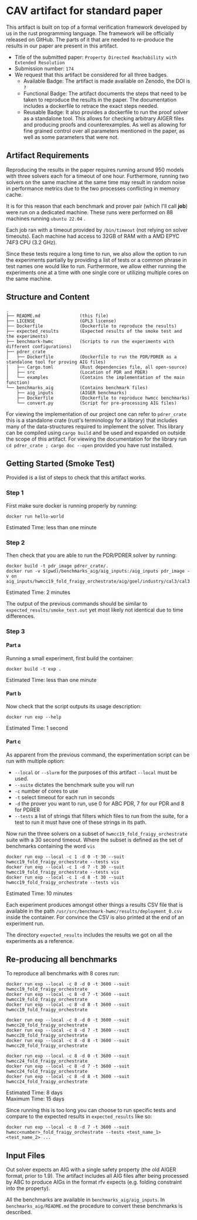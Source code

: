# CAV artifact for standard paper

This artifact is built on top of a formal verification framework developed by us in the rust programming language. 
The framework will be officially released on GitHub. 
The parts of it that are needed to re-produce the results in our paper are present in this artifact.

* Title of the submitted paper: `Property Directed Reachability with Extended Resolution`
* Submission number: `174`
* We request that this artifact be considered for all three badges.
    * Available Badge: The artifact is made available on Zenodo, the DOI is `?`
    * Functional Badge: The artifact documents the steps that need to be taken to reproduce the results in the paper. The documentation includes a dockerfile to retrace the exact steps needed.
    * Reusable Badge: It also provides a dockerfile to run the proof solver as a standalone tool. This allows for checking arbitrary AIGER files and producing proofs and counterexamples. As well as allowing for fine grained control over all parameters mentioned in the paper, as well as some parameters that were not.

## Artifact Requirements

Reproducing the results in the paper requires running around 950 models with three solvers each for a timeout of one hour.
Furthermore, running two solvers on the same machine at the same time may result in random noise in performance metrics due to the two processes conflicting in memory cache.

It is for this reason that each benchmark and prover pair (which I'll call **job**) were run on a dedicated machine. These runs were performed on 88 machines running `ubuntu 22.04` .

Each job ran with a timeout provided by `/bin/timeout` (not relying on solver timeouts).
Each machine had access to 32GB of RAM with a AMD EPYC 74F3 CPU (3.2 GHz).

Since these tests require a long time to run, we also allow the option to run the experiments partially by providing a list of tests or a common phrase in test names one would like to run. Furthermore, we allow either running the experiments one at a time with one single core or utilizing multiple cores on the same machine.

## Structure and Content

```
.
├── README.md               (this file)
├── LICENSE                 (GPL3 license)
├── Dockerfile              (Dockerfile to reproduce the results)
├── expected_results        (Expected results of the smoke test and the experiments)
├── benchmark-hwmc          (Scripts to run the experiments with different configurations)
├── pdrer_crate
│   ├── Dockerfile          (Dockerfile to run the PDR/PDRER as a standalone tool for proving AIG files)
│   ├── Cargo.toml          (Rust dependencies file, all open-source)
│   ├── src                 (Location of PDR and PDER)
│   └── examples            (Contains the implementation of the main function)
└── benchmarks_aig          (Contains benchmark files)
    ├── aig_inputs          (AIGER benchmarks)
    ├── Dockerfile          (Dockerfile to reproduce hwmcc benchmarks)
    └── convert.py          (Script for pre-processing AIG files)
```

For viewing the implementation of our project one can refer to `pdrer_crate` this is a standalone crate (rust's terminology for a library) that includes many of the data-structures required to implement the solver. This library can be compiled using `cargo build` and be used and expanded on outside the scope of this artifact. For viewing the documentation for the library run `cd pdrer_crate ; cargo doc --open` provided you have rust installed.

## Getting Started (Smoke Test)

Provided is a list of steps to check that this artifact works.

### Step 1

First make sure docker is running properly by running:
```
docker run hello-world
```
Estimated Time: less than one minute

### Step 2

Then check that you are able to run the PDR/PDRER solver by running:
```
docker build -t pdr_image pdrer_crate/.
docker run -v $(pwd)/benchmarks_aig/aig_inputs:/aig_inputs pdr_image -v on aig_inputs/hwmcc19_fold_fraigy_orchestrate/aig/goel/industry/cal3/cal3.aig
```
Estimated Time: 2 minutes

The output of the previous commands should be similar to `expected_results/smoke_test.out` yet most likely not identical due to time differences.


### Step 3

#### Part a

Running a small experiment, first build the container:
```
docker build -t exp .
```
Estimated Time: less than one minute

#### Part b

Now check that the script outputs its usage description:
```
docker run exp --help
```
Estimated Time: 1 second

#### Part c

As apparent from the previous command, the experimentation script can be run with multiple option:
* `--local` or `--slurm` for the purposes of this artifact `--local` must be used.
* `--suite` dictates the benchmark suite you will run
* `-c` number of cores to use
* `-t` select timeout for each run in seconds
* `-d` the prover you want to run, use 0 for ABC PDR, 7 for our PDR and 8 for PDRER
* `--tests` a list of strings that filters which files to run from the suite, for a test to run it must have one of these strings in its path. 

Now run the three solvers on a subset of `hwmcc19_fold_fraigy_orchestrate` suite with a 30 second timeout. Where the subset is defined as the set of benchmarks containing the word `vis`

```
docker run exp --local -c 1 -d 0 -t 30 --suit hwmcc19_fold_fraigy_orchestrate --tests vis
docker run exp --local -c 1 -d 7 -t 30 --suit hwmcc19_fold_fraigy_orchestrate --tests vis
docker run exp --local -c 1 -d 8 -t 30 --suit hwmcc19_fold_fraigy_orchestrate --tests vis
```
Estimated Time: 10 minutes

Each experiment produces amongst other things a results CSV file that is available in the path `/usr/src/benchmark-hwmc/results/deployment_0.csv` inside the container.
For convince the CSV is also printed at the end of an experiment run. 

The directory `expected_results` includes the results we got on all the experiments as a reference.

## Re-producing all benchmarks

To reproduce all benchmarks with 8 cores run:
```
docker run exp --local -c 8 -d 0 -t 3600 --suit hwmcc19_fold_fraigy_orchestrate 
docker run exp --local -c 8 -d 7 -t 3600 --suit hwmcc19_fold_fraigy_orchestrate
docker run exp --local -c 8 -d 8 -t 3600 --suit hwmcc19_fold_fraigy_orchestrate

docker run exp --local -c 8 -d 0 -t 3600 --suit hwmcc20_fold_fraigy_orchestrate 
docker run exp --local -c 8 -d 7 -t 3600 --suit hwmcc20_fold_fraigy_orchestrate
docker run exp --local -c 8 -d 8 -t 3600 --suit hwmcc20_fold_fraigy_orchestrate

docker run exp --local -c 8 -d 0 -t 3600 --suit hwmcc24_fold_fraigy_orchestrate 
docker run exp --local -c 8 -d 7 -t 3600 --suit hwmcc24_fold_fraigy_orchestrate
docker run exp --local -c 8 -d 8 -t 3600 --suit hwmcc24_fold_fraigy_orchestrate
```
Estimated Time: 8 days \
Maximum Time: 15 days

Since running this is too long you can choose to run specific tests and compare to the expected results in `expected_results` like so:

```
docker run exp --local -c 8 -d 7 -t 3600 --suit hwmcc<number>_fold_fraigy_orchestrate --tests <test_name_1> <test_name_2> ...
```

## Input Files

Out solver expects an AIG with a single safety property (the old AIGER format, prior to 1.9). The artifact includes all AIG files after being processed by ABC to produce AIGs in the format rfv expects (e.g. folding constraint into the property).

All the benchmarks are available in `benchmarks_aig/aig_inputs`. In `benchmarks_aig/README.md` the procedure to convert these benchmarks is described.

